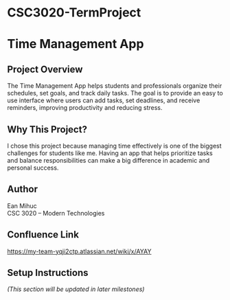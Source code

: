 # CSC3020-TermProject
# Time Management App

## Project Overview
The Time Management App helps students and professionals organize their schedules, set goals, and track daily tasks. The goal is to provide an easy to use interface where users can add tasks, set deadlines, and receive reminders, improving productivity and reducing stress.

## Why This Project?
I chose this project because managing time effectively is one of the biggest challenges for students like me. Having an app that helps prioritize tasks and balance responsibilities can make a big difference in academic and personal success.

## Author
Ean Mihuc  
CSC 3020 – Modern Technologies  

## Confluence Link
https://my-team-yqji2ctp.atlassian.net/wiki/x/AYAY

## Setup Instructions
*(This section will be updated in later milestones)*
